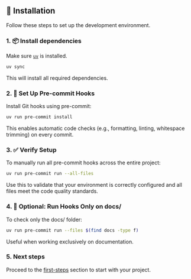 ## 🚀 Installation

Follow these steps to set up the development environment.

### 1. 📦 Install dependencies

Make sure [`uv`](https://github.com/astral-sh/uv) is installed.

```bash
uv sync
```

This will install all required dependencies.

### 2. 🔧 Set Up Pre-commit Hooks

Install Git hooks using pre-commit:

```bash
uv run pre-commit install
```

This enables automatic code checks (e.g., formatting, linting, whitespace trimming) on every commit.

### 3. ✅ Verify Setup

To manually run all pre-commit hooks across the entire project:

```bash
uv run pre-commit run --all-files
```

Use this to validate that your environment is correctly configured and all files meet the code quality standards.

### 4. 🧪 Optional: Run Hooks Only on docs/
To check only the docs/ folder:

```bash
uv run pre-commit run --files $(find docs -type f)
```

Useful when working exclusively on documentation.

### 5. Next steps

   Proceed to the [first-steps](/getting-started/first-steps) section to start with your project.
